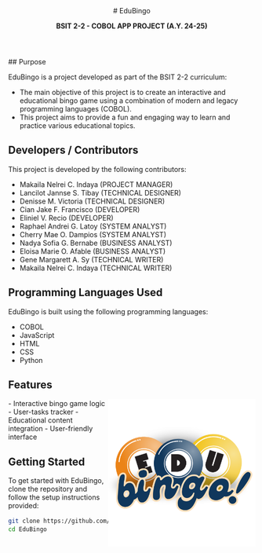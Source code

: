 <header>
# EduBingo

**BSIT 2-2 - COBOL APP PROJECT (A.Y. 24-25)**
</header>
## Purpose

EduBingo is a project developed as part of the BSIT 2-2 curriculum: 
- The main objective of this project is to create an interactive and educational bingo game using a combination of modern and legacy programming languages (COBOL). 
- This project aims to provide a fun and engaging way to learn and practice various educational topics.

## Developers / Contributors

This project is developed by the following contributors:

- Makaila Nelrei C. Indaya (PROJECT MANAGER)
- Lancilot Jannse S. Tibay (TECHNICAL DESIGNER)
- Denisse M. Victoria (TECHNICAL DESIGNER)
- Cian Jake F. Francisco (DEVELOPER)
- Eliniel V. Recio (DEVELOPER)
- Raphael Andrei G. Latoy (SYSTEM ANALYST)
- Cherry Mae O. Dampios (SYSTEM ANALYST)
- Nadya Sofia G. Bernabe (BUSINESS ANALYST)
- Eloisa Marie O. Afable (BUSINESS ANALYST)
- Gene Margarett A. Sy (TECHNICAL WRITER)
- Makaila Nelrei C. Indaya (TECHNICAL WRITER)

## Programming Languages Used

EduBingo is built using the following programming languages:

- COBOL 
- JavaScript 
- HTML 
- CSS 
- Python 

## Features
<img src=https://github.com/ceezey/EduBingo/blob/main/static/css/img/logo.png alt=logo width=300 align=right>
- Interactive bingo game logic
- User-tasks tracker
- Educational content integration
- User-friendly interface

## Getting Started

To get started with EduBingo, clone the repository and follow the setup instructions provided:

```bash
git clone https://github.com/ceezey/EduBingo.git
cd EduBingo